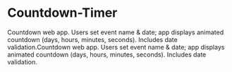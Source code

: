# Countdown-Timer
Countdown web app.  Users set event name &amp; date; app displays animated countdown (days, hours, minutes, seconds).  Includes date validation.Countdown web app.  Users set event name &amp; date; app displays animated countdown (days, hours, minutes, seconds).  Includes date validation.

